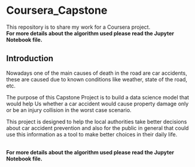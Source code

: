 # Coursera_Capstone
This repository is to share my work for a Coursera project.
<br>__For more details about the algorithm used please read the Jupyter Notebook file.__

## Introduction
Nowadays one of the main causes of death in the road are car accidents, these are caused due to known conditions like weather, state of the road, etc.

The purpose of this Capstone Project is to build a data science model that would help Us whether a car accident would cause property damage only or be an injury collision in the worst case scenario.

This project is designed to help the local authorities take better decisions about car accident prevention and also for the public in general that could use this information as a tool to make better choices in their daily life.

<br>__For more details about the algorithm used please read the Jupyter Notebook file.__
<br>

